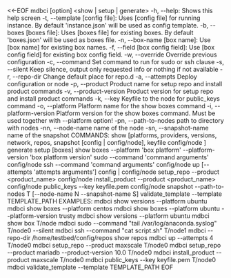 <<-EOF
mdbci [option] <show | setup | generate>
-h, --help:
  Shows this help screen
-t, --template [config file]:
  Uses [config file] for running instance. By default 'instance.json' will be used as config template.
-b, --boxes [boxes file]:
  Uses [boxes file] for existing boxes. By default 'boxes.json'  will be used as boxes file.
-n, --box-name [box name]:
  Use [box name] for existing box names.
-f, --field [box config field]:
  Use [box config field] for existing box config field.
-w, --override
  Override previous configuration
-c, --command
  Set command to run for sudo or ssh clause
-s, --silent
  Keep silence, output only requested info or nothing if not available
-r, --repo-dir
  Change default place for repo.d
-a, --attempts
  Deploy configuration or node
-p, --product
  Product name for setup repo and install product commands
-v, --product-version
  Product version for setup repo and install product commands
-k, --key
  Keyfile to the node for public_keys command
-o, --platform
  Platform name for the show boxes command
-i, --platform-version
  Platform version for the show boxes command. Must be used together with --platform option!
-pn, --path-to-nodes
  path to directory with nodes
-nn, --node-name
  name of the node
-sn, --snapshot-name
  name of the snapshot
COMMANDS:
  show [platforms, providers, versions, network, repos, snapshot [config | config/node], keyfile config/node ]
  generate
  setup [boxes]
  show boxes --platform 'box platform' --platform-version 'box platform version'
  sudo --command 'command arguments' config/node
  ssh --command 'command arguments' config/node
  up [--attempts 'attempts arguments'] config | config/node
  setup_repo --product <product_name> config/node
  install_product --product <product_name> config/node
  public_keys --key keyfile.pem config/node
  snapshot --path-to-nodes T [--node-name N --snapshot-name S]
  validate_template --template TEMPLATE_PATH
EXAMPLES:
  mdbci show versions --platform ubuntu
  mdbci show boxes --platform centos
  mdbci show boxes --platform ubuntu --platform-version trusty
  mdbci show versions --platform ubuntu
  mdbci show box T/node
  mdbci sudo --command "tail /var/log/anaconda.syslog" T/node0 --silent
  mdbci ssh --command "cat script.sh" T/node1
  mdbci --repo-dir /home/testbed/config/repos show repos
  mdbci up --attempts 4 T/node0
  mdbci setup_repo --product maxscale T/node0
  mdbci setup_repo --product mariadb --product-version 10.0 T/node0
  mdbci install_product --product maxscale T/node0
  mdbci public_keys --key keyfile.pem T/node0
  mdbci validate_template --template TEMPLATE_PATH
  EOF
